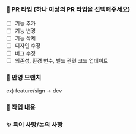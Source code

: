 ### 💬 PR 타입 (하나 이상의 PR 타입을 선택해주세요)
* [ ] 기능 추가
* [ ] 기능 변경
* [ ] 기능 삭제
* [ ] 디자인 수정
* [ ] 버그 수정
* [ ] 의존성, 환경 변수, 빌드 관련 코드 업데이트

### 🌵 반영 브랜치
ex) feature/sign -> dev

### 🔎 작업 내용

### ✨ 특이 사항/논의 사항
